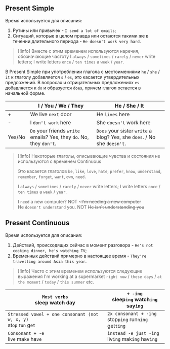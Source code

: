 ## Present Simple

Время используется для описания:
1. Рутины или привычек  - `I send a lot of emails`;
2. Ситуаций, которые в целом правда или остаются такими же в течении длительного периода - `He doesn't work very hard`.

> [!info] Вместе с этим временем используются наречия, обозначающие частоту
 >I `always` / `sometimes` / `rarely` / `never` write letters;
 >I write letters `once` / `ten times` a `week` / `year`.
 
 В Present Simple при употреблении глагола с местоимениями `he` / `she` / `it` к глаголу добавляется `s` / `es`, это касается утвердительных предложений.
 В вопросах и отрицательных предложениях `es` добавляется к `do` и образуется `does`, причем глагол остается в начальной форме.

|  | I / You / We / They | He / She / It |
| ---- | ---- | ---- |
| + | We live `next` door | He `lives` here |
| - | I `don't work` here | She `doesn't` work here |
| Yes/No | `Do` your friends `write` emails? Yes, they `do`. No, they `don't`. | `Does` your sister `write` a blog? Yes, she `does`. / No she `doesn't`. |

 > [!info] Некоторые глаголы, описывающие чувства и состояния не используются с временем Continuous
 >
 >Это касается глаголов `be`, `like`, `love`, `hate`, `prefer`, `know`, `understand`, `remember`, `forget`, `want`, `own`, `need`.
 >
 >I `always` / `sometimes` / `rarely` / `never` write letters;
 >I write letters `once` / `ten times` a `week` / `year`.
 >
 >I `need` a new computer? NOT ~~~I'm needing a new computer~~  
>He `doesn't understand` you. NOT ~~He isn't understanding you~~

## Present Continuous

Время используется для описания:
1. Действий, происходящих сейчас в момент разговора  - `He's not cooking dinner, he's watching TV`;
2. Временных действий примерно в настоящее время - `They're travelling around Asia this year`.

> [!info] Часто с этим временем используются следующие выражения
 >I'm working at a supermarket `right now` / `these days` / `at the moment` / `today` / `this summer` etc.

| `Most verbs`<br>sleep watch day | `+ -ing`<br>sleep`ing` watch`ing` say`ing` |
| ---- | ---- |
| `Stressed vowel + one consonant (not w, x, y)`<br>st`op` r`un` g`et` | `2x consonant + -ing`<br>stop`ping` run`ning` get`ting` |
| `Consonant + -e`<br>li`ve` ma`ke` ha`ve` | `instead -e just -ing`<br>liv`ing` mak`ing` hav`ing` |
